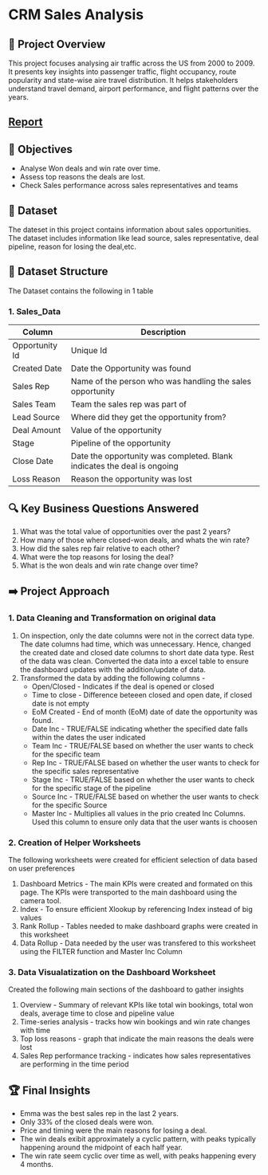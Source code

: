 # CRM Sales Analysis

## 🚀 Project Overview

This project focuses analysing air traffic across the US from 2000 to 2009. It presents key insights into passenger traffic, flight occupancy, route popularity and state-wise aire travel distribution. It helps stakeholders understand travel demand, airport performance, and flight patterns over the years.

## [Report]([https://github.com/Trevor20/SQL-PowerBI-Portfolio/tree/main/projects/Project2-AirportAnalysis/report](https://github.com/Trevor20/Excel-Portfolio/blob/main/Project%201%20-%20CRM%20Sales%20Analysis/Sales%20Dashboard%20Screenshot.png))

## 🎯 Objectives 

- Analyse Won deals and win rate over time.
- Assess top reasons the deals are lost.
- Check Sales performance across sales representatives and teams

## 📖 Dataset

The dateset in this project contains information about sales opportunities. The dataset includes information like lead source, sales representative, deal pipeline, reason for losing the deal,etc.

## 📂 Dataset Structure

The Dataset contains the following in 1 table

### 1. Sales_Data
| Column         | Description                                                             |
|----------------|-------------------------------------------------------------------------|
| Opportunity Id | Unique Id                                                               |
| Created Date   | Date the Opportunity was found                                          |
| Sales Rep      | Name of the person who was handling the sales opportunity               |
| Sales Team     | Team the sales rep was part of                                          |
| Lead Source    | Where did they get the opportunity from?                                |
| Deal Amount    | Value of the opportunity                                                |
| Stage          | Pipeline of the opportunity                                             |
| Close Date     | Date the opportunity was completed. Blank indicates the deal is ongoing |
| Loss Reason    | Reason the opportunity was lost                                         |

## 🔍 Key Business Questions Answered

1. What was the total value of opportunities over the past 2 years?
2. How many of those where closed-won deals, and whats the win rate?
3. How did the sales rep fair relative to each other?
4. What were the top reasons for losing the deal?
5. What is the won deals and win rate change over time?

## ➡️ Project Approach

### 1. Data Cleaning and Transformation on original data
1. On inspection, only the date columns were not in the correct data type. The date columns had time, which was unnecessary. Hence, changed the created date and closed date columns to short date data type. Rest of the data was clean. Converted the data into a excel table to ensure the dashboard updates with the addition/update of data.
2. Transformed the data by adding the following columns -
   - Open/Closed - Indicates if the deal is opened or closed
   - Time to close - Difference beteeen closed and open date, if closed date is not empty
   - EoM Created - End of month (EoM) date of date the opportunity was found.
   - Date Inc - TRUE/FALSE indicating whether the specified date falls within the dates the user indicated
   - Team Inc - TRUE/FALSE based on whether the user wants to check for the specific team
   - Rep Inc - TRUE/FALSE based on whether the user wants to check for the specific sales representative
   - Stage Inc - TRUE/FALSE based on whether the user wants to check for the specific stage of the pipeline
   - Source Inc - TRUE/FALSE based on whether the user wants to check for the specific Source
   - Master Inc - Multiplies all values in the prio created Inc Columns. Used this column to ensure only data that the user wants is choosen

### 2. Creation of Helper Worksheets 
The following worksheets were created for efficient selection of data based on user preferences
1. Dashboard Metrics - The main KPIs were created and formated on this page. The KPIs were transported to the main dashboard using the camera tool.
2. Index - To ensure efficient Xlookup by referencing Index instead of big values
3. Rank Rollup - Tables needed to make dashboard graphs were created in this worksheet
4. Data Rollup - Data needed by the user was transfered to this worksheet using the FILTER function and Master Inc Column


### 3. Data Visualatization on the Dashboard Worksheet
Created the following main sections of the dashboard to gather insights
1. Overview - Summary of relevant KPIs like total win bookings, total won deals, average time to close and pipeline value
2. Time-series analysis - tracks how win bookings and win rate changes with time
3. Top loss reasons - graph that indicate the main reasons the deals were lost
4. Sales Rep performance tracking - indicates how sales representatives are performing in the time period

## 🏆 Final Insights
- Emma was the best sales rep in the last 2 years.
- Only 33% of the closed deals were won.
- Price and timing were the main reasons for losing a deal.
- The win deals exibit approximately a cyclic pattern, with peaks typically happening around the midpoint of each half year.
- The win rate seem cyclic over time as well, with peaks happening every 4 months. 

